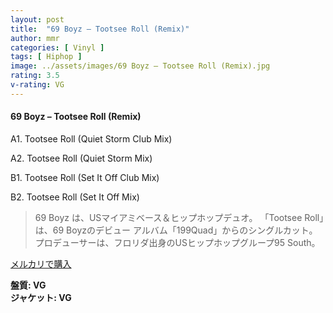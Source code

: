 ```yaml
---
layout: post
title:  "69 Boyz – Tootsee Roll (Remix)"
author: mmr
categories: [ Vinyl ]
tags: [ Hiphop ]
image: ../assets/images/69 Boyz – Tootsee Roll (Remix).jpg
rating: 3.5
v-rating: VG
---
```


#### 69 Boyz – Tootsee Roll (Remix)

A1. Tootsee Roll (Quiet Storm Club Mix)

A2. Tootsee Roll (Quiet Storm Mix)

B1. Tootsee Roll (Set It Off Club Mix)

B2. Tootsee Roll (Set It Off Mix)

> 69 Boyz は、USマイアミベース＆ヒップホップデュオ。
「Tootsee Roll」は、69 Boyzのデビュー アルバム「199Quad」からのシングルカット。プロデューサーは、フロリダ出身のUSヒップホップグループ95 South。

[メルカリで購入](https://jp.mercari.com/item/m69919556372)

<div class="mt-4 mb-4 d-flex align-items-center">
<strong class="mr-1">盤質: VG</strong>
</div>
<div class="mt-4 mb-4 d-flex align-items-center">
<strong class="mr-1">ジャケット: VG</strong>
</div>
